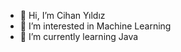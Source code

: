 - 👋 Hi, I’m Cihan Yıldız
- 👀 I’m interested in Machine Learning
- 🌱 I’m currently learning Java



<!---
chn-yldz/chn-yldz is a ✨ special ✨ repository because its `README.md` (this file) appears on your GitHub profile.
You can click the Preview link to take a look at your changes.
--->
